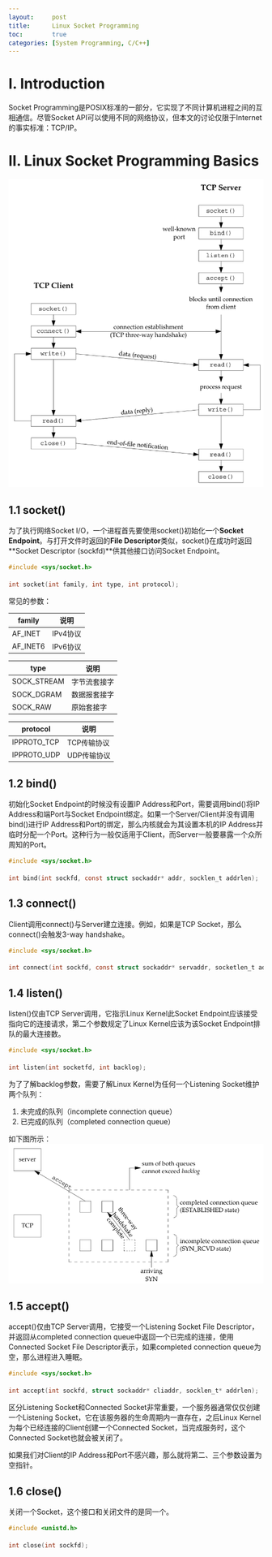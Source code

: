 ```yaml
---
layout:     post
title:      Linux Socket Programming
toc:        true
categories: [System Programming, C/C++]
---
```

# Ⅰ. Introduction
Socket Programming是POSIX标准的一部分，它实现了不同计算机进程之间的互相通信。尽管Socket API可以使用不同的网络协议，但本文的讨论仅限于Internet的事实标准：TCP/IP。

# Ⅱ. Linux Socket Programming Basics
![TCP Client/Server Big Picture](/assets/posts/Linux_Socket_Programming/TCP_Server_Client_Big_Picture.png)
## 1.1 socket()
为了执行网络Socket I/O，一个进程首先要使用socket()初始化一个**Socket Endpoint**。与打开文件时返回的**File Descriptor**类似，socket()在成功时返回**Socket Descriptor (sockfd)**供其他接口访问Socket Endpoint。
```c
#include <sys/socket.h>

int socket(int family, int type, int protocol);
```

常见的参数：

| family      |                        说明                                        |
| ----------- | ------------------------------------------------------------------ |
| AF_INET     | IPv4协议                                                           |
| AF_INET6    | IPv6协议                                                           |

| type        |                        说明                                        |
| ----------- | ------------------------------------------------------------------ |
| SOCK_STREAM | 字节流套接字                                                       |
| SOCK_DGRAM  | 数据报套接字                                                       |
| SOCK_RAW    | 原始套接字                                                         |

| protocol    |                        说明                                        |
| ----------- | ------------------------------------------------------------------ |
| IPPROTO_TCP | TCP传输协议                                                        |
| IPPROTO_UDP | UDP传输协议                                                        |

## 1.2 bind()
初始化Socket Endpoint的时候没有设置IP Address和Port，需要调用bind()将IP Address和端Port与Socket Endpoint绑定。如果一个Server/Client并没有调用bind()进行IP Address和Port的绑定，那么内核就会为其设置本机的IP Address并临时分配一个Port。这种行为一般仅适用于Client，而Server一般要暴露一个众所周知的Port。
```c
#include <sys/socket.h>

int bind(int sockfd, const struct sockaddr* addr, socklen_t addrlen);
```

## 1.3 connect()
Client调用connect()与Server建立连接。例如，如果是TCP Socket，那么connect()会触发3-way handshake。
```c
#include <sys/socket.h>

int connect(int sockfd, const struct sockaddr* servaddr, socketlen_t addrlen);
```

## 1.4 listen()
listen()仅由TCP Server调用，它指示Linux Kernel此Socket Endpoint应该接受指向它的连接请求，第二个参数规定了Linux Kernel应该为该Socket Endpoint排队的最大连接数。
```c
#include <sys/socket.h>

int listen(int socketfd, int backlog);
```

为了了解backlog参数，需要了解Linux Kernel为任何一个Listening Socket维护两个队列：
1. 未完成的队列（incomplete connection queue）
2. 已完成的队列（completed connection queue）

如下图所示：
![Two Queues for TCP Listening Socket](/assets/posts/Linux_Socket_Programming/two_queues_for_TCP_listening_socket.png)

## 1.5 accept()
accept()仅由TCP Server调用，它接受一个Listening Socket File Descriptor，并返回从completed connection queue中返回一个已完成的连接，使用Connected Socket File Descriptor表示，如果completed connection queue为空，那么进程进入睡眠。

```c
#include <sys/socket.h>

int accept(int sockfd, struct sockaddr* cliaddr, socklen_t* addrlen);
```

区分Listening Socket和Connected Socket非常重要，一个服务器通常仅仅创建一个Listening Socket，它在该服务器的生命周期内一直存在，之后Linux Kernel为每个已经连接的Client创建一个Connected Socket，当完成服务时，这个Connected Socket也就会被关闭了。

如果我们对Client的IP Address和Port不感兴趣，那么就将第二、三个参数设置为空指针。

## 1.6 close()
关闭一个Socket，这个接口和关闭文件的是同一个。
```c
#include <unistd.h>

int close(int sockfd);
```
